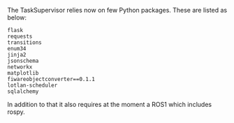 The TaskSupervisor relies now on few Python packages. These are listed as below:

```
flask
requests
transitions
enum34
jinja2
jsonschema
networkx
matplotlib
fiwareobjectconverter==0.1.1
lotlan-scheduler
sqlalchemy
```

In addition to that it also requires at the moment a ROS1 which includes rospy.
